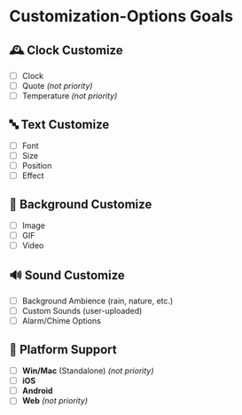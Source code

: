 # **Customization-Options Goals**  

## 🕰️ Clock Customize  
- [ ] Clock  
- [ ] Quote *(not priority)*  
- [ ] Temperature *(not priority)*  

## 🔤 Text Customize  
- [ ] Font  
- [ ] Size  
- [ ] Position  
- [ ] Effect  

## 🎨 Background Customize  
- [ ] Image  
- [ ] GIF  
- [ ] Video  

## 🔊 Sound Customize  
- [ ] Background Ambience (rain, nature, etc.)  
- [ ] Custom Sounds (user-uploaded)  
- [ ] Alarm/Chime Options  

## 📱 Platform Support  
- [ ] **Win/Mac** (Standalone) *(not priority)*  
- [ ] **iOS**  
- [ ] **Android**  
- [ ] **Web** *(not priority)*  

